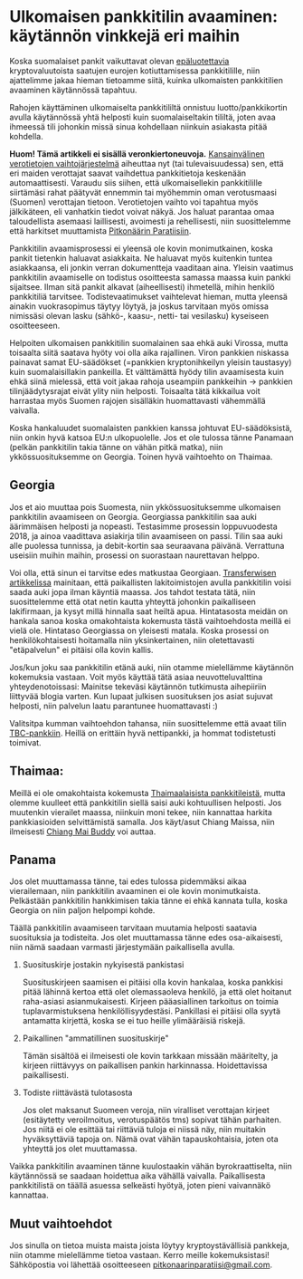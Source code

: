 # Ulkomaisen pankkitilin avaaminen: käytännön vinkkejä eri maihin

Koska suomalaiset pankit vaikuttavat olevan [epäluotettavia](https://forum.bittiraha.fi/t/helsingin-op-jaadytti-tilini-myyntivoittoja-koskevien-talletusten-vuoksi) kryptovaluutoista saatujen eurojen kotiuttamisessa pankkitilille, niin ajattelimme jakaa hieman tietoamme siitä, kuinka ulkomaisten pankkitilien avaaminen käytännössä tapahtuu. 

Rahojen käyttäminen ulkomaiselta pankkitililtä onnistuu luotto/pankkikortin avulla käytännössä yhtä helposti kuin suomalaiseltakin tililtä, joten avaa ihmeessä tili johonkin missä sinua kohdellaan niinkuin asiakasta pitää kohdella.

**Huom! Tämä artikkeli ei sisällä veronkiertoneuvoja.** [Kansainvälinen verotietojen vaihtojärjestelmä](https://www.youtube.com/watch?v=qZQ-WkM7puI) aiheuttaa nyt (tai tulevaisuudessa) sen, että eri maiden verottajat saavat vaihdettua pankkitietoja keskenään automaattisesti. Varaudu siis siihen, että ulkomaisellekin pankkitilille siirtämäsi rahat päätyvät ennemmin tai myöhemmin oman verotusmaasi (Suomen) verottajan tietoon. Verotietojen vaihto voi tapahtua myös jälkikäteen, eli vanhatkin tiedot voivat näkyä. Jos haluat parantaa omaa taloudellista asemaasi laillisesti, avoimesti ja rehellisesti, niin suosittelemme että harkitset muuttamista [Pitkonäärin Paratiisiin](http://www.pitkonaarinparatiisi.info/).

Pankkitilin avaamisprosessi ei yleensä ole kovin monimutkainen, koska pankit tietenkin haluavat asiakkaita. Ne haluavat myös kuitenkin tuntea asiakkaansa, eli jonkin verran dokumentteja vaaditaan aina. Yleisin vaatimus pankkitilin avaamiselle on todistus osoitteesta samassa maassa kuin pankki sijaitsee. Ilman sitä pankit alkavat (aiheellisesti) ihmetellä, mihin henkilö pankkitiliä tarvitsee. Todistevaatimukset vaihtelevat hieman, mutta yleensä ainakin vuokrasopimus täytyy löytyä, ja joskus tarvitaan myös omissa nimissäsi olevan lasku (sähkö-, kaasu-, netti- tai vesilasku) kyseiseen osoitteeseen.

Helpoiten ulkomaisen pankkitilin suomalainen saa ehkä auki Virossa, mutta toisaalta siitä saatava hyöty voi olla aika rajallinen. Viron pankkien niskassa painavat samat EU-säädökset (=pankkien kryptonihkeilyn yleisin taustasyy) kuin suomalaisillakin pankeilla. Et välttämättä hyödy tilin avaamisesta kuin ehkä siinä mielessä, että voit jakaa rahoja useampiin pankkeihin -> pankkien tilinjäädytysrajat eivät ylity niin helposti. Toisaalta tätä kikkailua voit harrastaa myös Suomen rajojen sisälläkin huomattavasti vähemmällä vaivalla. 

Koska hankaluudet suomalaisten pankkien kanssa johtuvat EU-säädöksistä, niin onkin hyvä katsoa EU:n ulkopuolelle. Jos et ole tulossa tänne Panamaan (pelkän pankkitilin takia tänne on vähän pitkä matka), niin ykkössuosituksemme on Georgia. Toinen hyvä vaihtoehto on Thaimaa.

## Georgia

Jos et aio muuttaa pois Suomesta, niin ykkössuosituksemme ulkomaisen pankkitilin avaamiseen on Georgia.
Georgiassa pankkitilin saa auki äärimmäisen helposti ja nopeasti. Testasimme prosessin loppuvuodesta 2018, ja ainoa vaadittava asiakirja tilin avaamiseen on passi. Tilin saa auki alle puolessa tunnissa, ja  debit-kortin saa seuraavana päivänä. Verrattuna useisiin muihin maihin, prosessi on suorastaan naurettavan helppo.

Voi olla, että sinun ei tarvitse edes matkustaa Georgiaan. [Transferwisen artikkelissa](https://transferwise.com/gb/blog/opening-a-bank-account-in-georgia) mainitaan, että paikallisten lakitoimistojen avulla pankkitilin voisi saada auki jopa ilman käyntiä maassa. Jos tahdot testata tätä, niin suosittelemme että otat netin kautta yhteyttä johonkin paikalliseen lakifirmaan, ja kysyt millä hinnalla saat heiltä apua. Hintatasosta meidän on hankala sanoa koska omakohtaista kokemusta tästä vaihtoehdosta meillä ei vielä ole. Hintataso Georgiassa on yleisesti matala. Koska prosessi on henkilökohtaisesti hoitamalla niin yksinkertainen, niin oletettavasti "etäpalvelun" ei pitäisi olla kovin kallis.

Jos/kun joku saa pankkitilin etänä auki, niin otamme mielellämme käytännön kokemuksia vastaan. Voit myös käyttää tätä asiaa neuvotteluvalttina yhteydenotoissasi: Mainitse tekeväsi käytännön tutkimusta aihepiiriin liittyvää blogia varten. Kun lupaat julkisen suosituksen jos asiat sujuvat helposti, niin palvelun laatu parantunee huomattavasti :)

Valitsitpa kumman vaihtoehdon tahansa, niin suosittelemme että avaat tilin [TBC-pankkiin](http://www.tbcbank.ge/web/en/web/guest/personal-banking). Heillä on erittäin hyvä nettipankki, ja hommat todistetusti toimivat.

## Thaimaa:

Meillä ei ole omakohtaista kokemusta [Thaimaalaisista pankkitileistä](https://iglu.net/opening-a-bank-account-in-thailand/), mutta olemme kuulleet että pankkitilin siellä saisi auki kohtuullisen helposti. Jos muutenkin vierailet maassa, niinkuin moni tekee, niin kannattaa harkita pankkiasioiden selvittämistä samalla. Jos käyt/asut Chiang Maissa, niin ilmeisesti [Chiang Mai Buddy](https://chiangmaibuddy.com/how-to-get-a-thai-bank-account/) voi auttaa.

## Panama

Jos olet muuttamassa tänne, tai edes tulossa pidemmäksi aikaa vierailemaan, niin pankkitilin avaaminen ei ole kovin monimutkaista. Pelkästään pankkitilin hankkimisen takia tänne ei ehkä kannata tulla, koska Georgia on niin paljon helpompi kohde.

Täällä pankkitilin avaamiseen tarvitaan muutamia helposti saatavia suosituksia ja todisteita. Jos olet muuttamassa tänne edes osa-aikaisesti, niin nämä saadaan varmasti järjestymään paikallisella avulla.

1. Suosituskirje jostakin nykyisestä pankistasi 

	Suosituskirjeen saamisen ei pitäisi olla kovin hankalaa, koska pankkisi pitää lähinnä kertoa että olet olemassaoleva henkilö, ja että olet hoitanut raha-asiasi asianmukaisesti. Kirjeen pääasiallinen tarkoitus on toimia tuplavarmistuksena henkilöllisyydestäsi. Pankillasi ei pitäisi olla syytä antamatta kirjettä, koska se ei tuo heille ylimääräisiä riskejä.
    
2. Paikallinen "ammatillinen suosituskirje"

    Tämän sisältöä ei ilmeisesti ole kovin tarkkaan missään määritelty, ja kirjeen riittävyys on paikallisen pankin harkinnassa. Hoidettavissa paikallisesti.
    
3. Todiste riittävästä tulotasosta

    Jos olet maksanut Suomeen veroja, niin viralliset verottajan kirjeet (esitäytetty veroilmoitus, verotuspäätös tms) sopivat tähän parhaiten. Jos niitä ei ole esittää tai riittäviä tuloja ei niissä näy, niin muitakin hyväksyttäviä tapoja on. Nämä ovat vähän tapauskohtaisia, joten ota yhteyttä jos olet muuttamassa.
    
Vaikka pankkitilin avaaminen tänne kuulostaakin vähän byrokraattiselta, niin käytännössä se saadaan hoidettua aika vähällä vaivalla. Paikallisesta pankkitilistä on täällä asuessa selkeästi hyötyä, joten pieni vaivannäkö kannattaa.

## Muut vaihtoehdot

Jos sinulla on tietoa muista maista joista löytyy kryptoystävällisiä pankkeja, niin otamme mielellämme tietoa vastaan. Kerro meille kokemuksistasi! Sähköpostia voi lähettää osoitteeseen [pitkonaarinparatiisi@gmail.com](mailto:pitkonaarinparatiisi@gmail.com).
